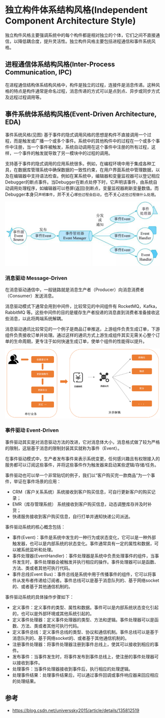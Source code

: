 # 独立构件体系结构风格(Independent Component Architecture Style)

独立构件风格主要强调系统中的每个构件都是相对独立的个体，它们之间不直接通信，以降低耦合度，提升灵活性。独立构件风格主要包括进程通信和事件系统风格。




## 进程通信体系结构风格(Inter-Process Communication, IPC)

在进程通信结构体系结构风格中，构件是独立的过程，连接件是消息传递。这种风格的特点是构件通常是命名过程，消息传递的方式可以是点到点、异步或同步方式及远程过程调用等。




## 事件系统体系结构风格(Event-Driven Architecture, EDA) 

事件系统风格(见图) 基于事件的隐式调用风格的思想是构件不直接调用一个过程，而是触发或广播一个或多个事件。系统中的其他构件中的过程在一个或多个事件中注册，当一个事件被触发，系统自动调用在这个事件中注册的所有过程，这样，一个事件的触发就导致了另一模块中的过程的调用。


支持基于事件的隐式调用的应用系统很多。例如，在编程环境中用于集成各种工具，在数据库管理系统中确保数据的一致性约束，在用户界面系统中管理数据，以及在编辑器中支持语法检查。例如在某系统中，编辑器和变量监视器可以登记相应Debugger的断点事件。当Debugger在断点处停下时，它声明该事件，由系统自动调用处理程序，如编辑器可以卷屏(返回)到断点，变量监视器刷新变量数值。而Debugger本身只`声明事件`，并不关心`哪些过程会启动`，也不关心`这些过程做什么处理`。

![alt text](3软件架构风格/事件系统体系结构风格.png)



### 消息驱动 Message-Driven

在消息驱动通信中，一般链路就是消息生产者（Producer）向消息消费者（Consumer）发送消息。

消息驱动模式下通常会用到中间件，比较常见的中间组件有 RocketMQ，Kafka，RabbitMQ 等。这些中间件的目的是缓存生产者投递的消息直到消费者准备接收这些消息，以此将两端系统解耦。

消息驱动通讯比较常见的一个例子是商品订单推送，上游组件负责生成订单，下游组件负责接收订单并处理。通过这样的通讯方式上游生成组件其实无需关心整个订单的生命周期，更专注于如何快速生成订单，使单个组件的性能得以提升。

![alt text](3软件架构风格/消息驱动.png)


### 事件驱动 Event-Driven

事件驱动其实是对消息驱动方法的改进，它对消息体大小，消息格式做了较为严格的限制，这层基于消息的限制封装其实就称为事件（Event）。

在事件驱动模式中，生产者发布事件来表示系统变更，任何感兴趣且有权限接入的服务都可以订阅这些事件，并将这些事件作为触发器来启动某些逻辑/存储/任务。


事件驱动也可以举一个非常贴切的例子，我们以“客户购买完一款商品”为一个事件，举证在事件场景的应用：

- CRM（客户关系系统）系统接收到客户购买信息，可自行更新客户的购买记录；
- EMR（库存管理系统） 系统接收到客户购买信息，动态调整库存并及时补货；
- 快递服务接收到客户购买信息，自行打单并通知快递公司派送。



事件驱动系统的核心概念包括：

- 事件(Event)：事件是系统中发生的一种行为或状态变化，它可以是一种外部触发器，也可以是内部系统的状态变化。事件通常具有一定的属性和数据，可以被系统监听和处理。
- 事件处理器(EventHandler)：事件处理器是系统中负责处理事件的组件，当事件发生时，事件处理器会被触发并执行相应的操作。事件处理器可以是函数、方法、类或者其他可执行代码。
- 事件总线(Event Bus)：事件总线是系统中用于传播事件的组件，它可以将事件从发布者传递给订阅者。事件总线可以是基于消息队列的、基于网络socket的、或者基于其他通信机制的。


事件驱动系统的具体操作步骤如下：

- 定义事件：定义事件的类型、属性和数据。事件可以是内部系统状态变化引起的，也可以是外部环境或其他系统引起的。
- 定义事件处理器：定义事件处理器的类型、方法和逻辑。事件处理器可以是函数、方法、类或者其他可执行代码。
- 定义事件总线：定义事件总线的类型、协议和通信机制。事件总线可以是基于消息队列的、基于网络socket的、或者基于其他通信机制的。
- 注册事件处理器：将事件处理器注册到事件总线上，使其可以接收到相应的事件。
- 发布事件：当事件发生时，将事件发布到事件总线上，使注册的事件处理器可以接收到事件。
- 处理事件：当事件处理器接收到事件后，执行相应的处理逻辑。
- 处理事件结果：处理事件结果后，可以通过事件回调或事件响应器来回应相应的处理结果。





## 参考
- https://blog.csdn.net/universsky2015/article/details/135812519







